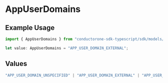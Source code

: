 # AppUserDomains

## Example Usage

```typescript
import { AppUserDomains } from "conductorone-sdk-typescript/sdk/models/shared";

let value: AppUserDomains = "APP_USER_DOMAIN_EXTERNAL";
```

## Values

```typescript
"APP_USER_DOMAIN_UNSPECIFIED" | "APP_USER_DOMAIN_EXTERNAL" | "APP_USER_DOMAIN_TRUSTED"
```